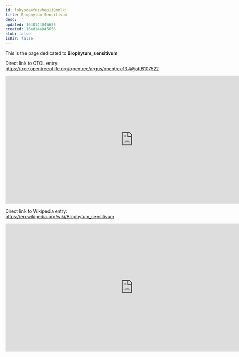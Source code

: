 ```yaml
---
id: lokysda4fuzvhep119nmlkj
title: Biophytum Sensitivum
desc: ''
updated: 1648144045656
created: 1648144045656
stub: false
isDir: false
---
```

This is the page dedicated to **Biophytum_sensitivum**


Direct link to OTOL entry: https://tree.opentreeoflife.org/opentree/argus/opentree13.4@ott6107522



<html>
    <body>
    <iframe src="https://tree.opentreeoflife.org/opentree/argus/opentree13.4@ott6107522"
    width="800" height="400" frameborder="0" allowfullscreen> </iframe>
    </body>
</html>
    


Direct link to Wikipedia entry: https://en.wikipedia.org/wiki/Biophytum_sensitivum



<html>
    <body>
    <iframe src="https://en.wikipedia.org/wiki/Biophytum_sensitivum"
    width="800" height="400" frameborder="0" allowfullscreen> </iframe>
    </body>
</html>
    
